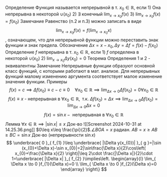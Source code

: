 Определение
	Функция называется непрерывной в т. $x_{0}\in \mathbb{R}$, если
		1) Она непрерывна в некоторой $\cup(x_{0})$
		2) $\exists\text{ конечный }\lim_{ x \to x_{0} }f(x)$
		3) $\lim_{ x \to x_{0} }f(x)=f(x_{0})$
Замечание
	Равенство (п.2 и п.3) можно записать в виде $$
\lim_{ x \to x_{0} }f(x)=f(\lim_{ x \to x_{0} }x)
$$, означающем, что для непрерывной функции можно переставить знак функции и знак предела.
Обозначение
	$\Delta x=x-x_{0},\Delta y=\Delta f=f(x)-f(x_{0})$
Определение
	$f$ непрерывна в т. $x_{0}\in \mathbb{R}$, если
		1) $f$ определена в некоторой $\cup(x_{0})$
		2) $\lim_{ x \to x_{0} }\Delta y(x_{0})=0$
Теорема
	Определения 1 и 2 - эквивалентны
Замечание
	Непрерывные функции образуют основной класс функций, с которыми работают в мат. анализе. Для непрерывных функций малому изменению аргумента соответствует малое изменение значения функции.
Примеры
	$$
f(x)=c\implies\Delta f(x_{0})\equiv c-c\equiv0\quad \forall x_{0}\in \mathbb{R}\implies \lim_{ \Delta x \to 0 }\Delta f(x_{0})=0\forall x_{0}\in \mathbb{R}
$$
	$$
f(x)\equiv x\text{ - непрерывная в }\forall x_{0}\in \mathbb{R}, \text{ т.к. }\Delta f(x_{0})=\Delta x\implies \lim_{ \Delta x \to 0 } \Delta f(x_{0})=\lim_{ \Delta x \to 0 } \Delta x=0
$$
	$$
f(x)=\sin x-\text{ непрерывная в }\forall x_{0}\in \mathbb{R}
$$
Лемма
	$\forall x\in \mathbb{R}\implies |\sin x|\leq x$
Док-во
	![[Screenshot 2024-10-31 at 14.25.36.png]]
	$0\leq x\leq \frac{\pi}{2}$.$\angle BOA=x$ радиан. $AB=x\geq AB\geq BC=\sin x$
Док-во (непрерывности $\sin x$)
	$$
\underbrace{ 0 }_{ f_{1} }\leq \underbrace{ |\Delta y(x_{0})| }_{ g }=|\sin (x_{0}+\Delta x)-\sin x_{0}|=2|\sin\frac{\Delta x}{2}\cos\left( x_{0}+\frac{\Delta x}{2} \right)|\leq 2\cdot \frac{|\Delta x|}{2}\cdot 1=\underbrace{ |\Delta x| }_{ f_{2} }\implies\left. \begin{array}{l} \lim_{ \Delta x \to 0 }f_{1}(\Delta x)=0 \\ \lim_{ \Delta x \to 0 }f_{2}(\Delta x)=0 \end{array} \right\}
$$
	